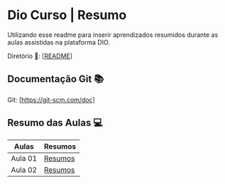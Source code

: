 
# Dio Curso | Resumo

Utilizando esse readme para inserir aprendizados resumidos durante as aulas assistidas na plataforma DIO.

Diretório 📁:
[[README](https://github.com/abarbarapeslo/git-resumos.git)]


## Documentação Git 📚
 Git: [https://git-scm.com/doc]

## Resumo das Aulas 💻

|Aulas | Resumos|
|------|-------|
|Aula 01| [Resumos]('https://github.com/abarbarapeslo/git-resumos/tree/b3090908016df5c12bbab48697a556b04948b9ff/resumos)|
|Aula 02| [Resumos](reshttps://github.com/abarbarapeslo/git-resumos/tree/b3090908016df5c12bbab48697a556b04948b9ff/resumosumos)|



